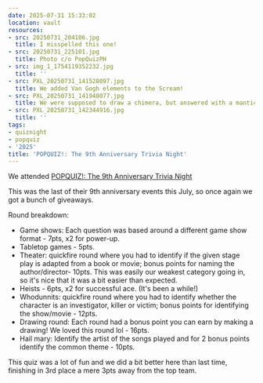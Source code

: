 ```yaml
---
date: 2025-07-31 15:33:02
location: vault
resources:
- src: 20250731_204106.jpg
  title: I misspelled this one!
- src: 20250731_225101.jpg
  title: Photo c/o PopQuizPH
- src: img_1_1754119352232.jpg
  title: ''
- src: PXL_20250731_141528097.jpg
  title: We added Van Gogh elements to the Scream!
- src: PXL_20250731_141948077.jpg
  title: We were supposed to draw a chimera, but answered with a manticore instead!
- src: PXL_20250731_142344916.jpg
  title: ''
tags:
- quiznight
- popquiz
- '2025'
title: 'POPQUIZ!: The 9th Anniversary Trivia Night'
---
```


We attended [POPQUIZ!: The 9th Anniversary Trivia Night](https://www.facebook.com/events/1078517644206166)

This was the last of their 9th anniversary events this July, so once again we got a bunch of giveaways.

Round breakdown:

- Game shows: Each question was based around a different game show format - 7pts, x2 for power-up.
- Tabletop games - 5pts.
- Theater: quickfire round where you had to identify if the given stage play is adapted from a book or movie; bonus points for naming the author/director- 10pts. This was easily our weakest category going in, so it's nice that it was a bit easier than expected.
- Heists - 6pts, x2 for successful ace. (It's been a while!)
- Whodunnits: quickfire round where you had to identify whether the character is an investigator, killer or victim; bonus points for identifying the show/movie - 12pts.
- Drawing round: Each round had a bonus point you can earn by making a drawing! We loved this round lol - 16pts.
- Hail mary: Identify the artist of the songs played and for 2 bonus points identify the common theme - 10pts.

This quiz was a lot of fun and we did a bit better here than last time, finishing in 3rd place a mere 3pts away from the top team.